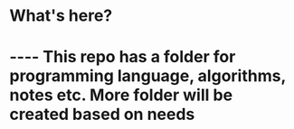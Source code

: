 <h1>What's here?<h1>
----
This repo has a folder for programming language, algorithms, notes etc. More folder will be created based on needs
